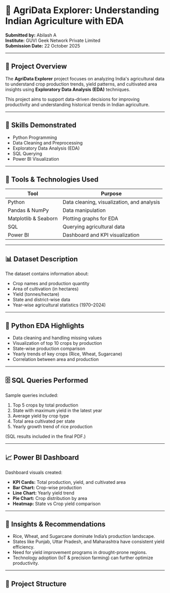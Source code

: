 # 🌾 AgriData Explorer: Understanding Indian Agriculture with EDA

**Submitted by:** Abilash A  
**Institute:** GUVI Geek Network Private Limited  
**Submission Date:** 22 October 2025  

---

## 📘 Project Overview
The **AgriData Explorer** project focuses on analyzing India's agricultural data to understand crop production trends, yield patterns, and cultivated area insights using **Exploratory Data Analysis (EDA)** techniques.

This project aims to support data-driven decisions for improving productivity and understanding historical trends in Indian agriculture.

---

## 🧠 Skills Demonstrated
- Python Programming  
- Data Cleaning and Preprocessing  
- Exploratory Data Analysis (EDA)  
- SQL Querying  
- Power BI Visualization  

---

## 🧩 Tools & Technologies Used
| Tool | Purpose |
|------|----------|
| Python | Data cleaning, visualization, and analysis |
| Pandas & NumPy | Data manipulation |
| Matplotlib & Seaborn | Plotting graphs for EDA |
| SQL | Querying agricultural data |
| Power BI | Dashboard and KPI visualization |

---

## 📊 Dataset Description
The dataset contains information about:
- Crop names and production quantity  
- Area of cultivation (in hectares)  
- Yield (tonnes/hectare)  
- State and district-wise data  
- Year-wise agricultural statistics (1970–2024)  

---

## 🧮 Python EDA Highlights
- Data cleaning and handling missing values  
- Visualization of top 10 crops by production  
- State-wise production comparison  
- Yearly trends of key crops (Rice, Wheat, Sugarcane)  
- Correlation between area and production  

---

## 🗄️ SQL Queries Performed
Sample queries included:
1. Top 5 crops by total production  
2. State with maximum yield in the latest year  
3. Average yield by crop type  
4. Total area cultivated per state  
5. Yearly growth trend of rice production  

(SQL results included in the final PDF.)

---

## 📈 Power BI Dashboard
Dashboard visuals created:
- **KPI Cards:** Total production, yield, and cultivated area  
- **Bar Chart:** Crop-wise production  
- **Line Chart:** Yearly yield trend  
- **Pie Chart:** Crop distribution by area  
- **Heatmap:** State vs Crop yield comparison  

---

## 🏁 Insights & Recommendations
- Rice, Wheat, and Sugarcane dominate India’s production landscape.  
- States like Punjab, Uttar Pradesh, and Maharashtra have consistent yield efficiency.  
- Need for yield improvement programs in drought-prone regions.  
- Technology adoption (IoT & precision farming) can further optimize productivity.  

---

## 📂 Project Structure
